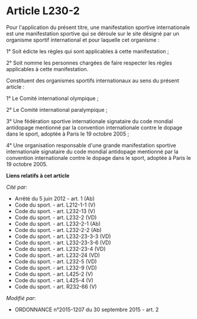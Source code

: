 # Article L230-2

Pour l'application du présent titre, une manifestation sportive internationale est une manifestation sportive qui se déroule
sur le site désigné par un organisme sportif international et pour laquelle cet organisme : 

1° Soit édicte les règles qui sont applicables à cette manifestation ; 

2° Soit nomme les personnes chargées de faire respecter les règles applicables à cette manifestation. 

Constituent des organismes sportifs internationaux au sens du présent article : 

1° Le Comité international olympique ; 

2° Le Comité international paralympique ; 

3° Une fédération sportive internationale signataire du code mondial antidopage mentionné par la convention internationale
contre le dopage dans le sport, adoptée à Paris le 19 octobre 2005 ; 

4° Une organisation responsable d'une grande manifestation sportive internationale signataire du code mondial antidopage
mentionné par la convention internationale contre le dopage dans le sport, adoptée à Paris le 19 octobre 2005.

**Liens relatifs à cet article**

_Cité par_:

  - Arrêté du 5 juin 2012 - art. 1 (Ab)
  - Code du sport. - art. L212-1-1 (V)
  - Code du sport. - art. L232-13 (V)
  - Code du sport. - art. L232-2 (VD)
  - Code du sport. - art. L232-2-1 (Ab)
  - Code du sport. - art. L232-2-2 (Ab)
  - Code du sport. - art. L232-23-3-3 (VD)
  - Code du sport. - art. L232-23-3-6 (VD)
  - Code du sport. - art. L232-23-4 (VD)
  - Code du sport. - art. L232-24 (VD)
  - Code du sport. - art. L232-5 (VD)
  - Code du sport. - art. L232-9 (VD)
  - Code du sport. - art. L425-2 (V)
  - Code du sport. - art. L425-4 (V)
  - Code du sport. - art. R232-66 (V)

_Modifié par_:

  - ORDONNANCE n°2015-1207 du 30 septembre 2015 - art. 2
